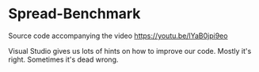 # Spread-Benchmark
Source code accompanying the video https://youtu.be/lYaB0jpi9eo

Visual Studio gives us lots of hints on how to improve our code. Mostly it's right. Sometimes it's dead wrong.
